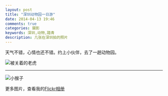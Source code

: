 ```yaml
---
layout: post
title: "深圳动物园一日游"
date: 2014-04-13 19:46
comments: true
categories: 摄影
keywords: 深圳,动物,踏青
description: 几张在深圳拍的照片
---
```


天气不错，心情也还不错。约上小伙伴，去了一趟动物园。

![被关着的老虎](https://farm4.staticflickr.com/3744/13818594364_e3c8702b88_c.jpg)

---

![小猴子](https://farm8.staticflickr.com/7225/13818281645_b9dd04eb91_c.jpg)

更多图片，查看我的[Flickr相册](https://www.flickr.com/photos/22714894@N05/sets/72157643886838455/)
